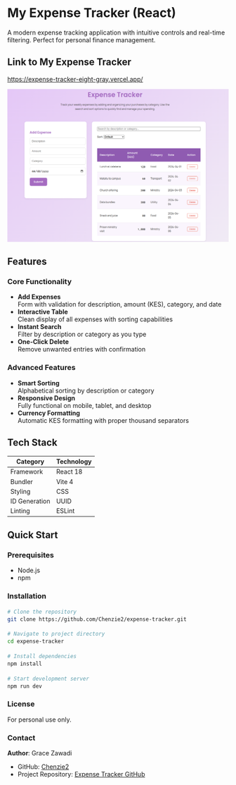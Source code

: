 # My Expense Tracker (React)

A modern expense tracking application with intuitive controls and real-time filtering. Perfect for personal finance management.

## Link to My Expense Tracker 
https://expense-tracker-eight-gray.vercel.app/

![Expense Tracker Screenshot](src/images/screenshot.png)


## Features

### Core Functionality
- **Add Expenses**  
  Form with validation for description, amount (KES), category, and date  
- **Interactive Table**  
  Clean display of all expenses with sorting capabilities  
- **Instant Search**  
  Filter by description or category as you type  
- **One-Click Delete**  
  Remove unwanted entries with confirmation  

### Advanced Features
- **Smart Sorting**  
  Alphabetical sorting by description or category  
- **Responsive Design**  
  Fully functional on mobile, tablet, and desktop  
- **Currency Formatting**  
  Automatic KES formatting with proper thousand separators  

## Tech Stack

| Category       | Technology           |
|----------------|----------------------|
| Framework      | React 18             |
| Bundler        | Vite 4               |
| Styling        | CSS                  |
| ID Generation  | UUID                 |
| Linting        | ESLint               |

## Quick Start

### Prerequisites
- Node.js 
- npm 

### Installation
```bash
# Clone the repository
git clone https://github.com/Chenzie2/expense-tracker.git

# Navigate to project directory
cd expense-tracker

# Install dependencies
npm install

# Start development server
npm run dev
```

### License
For personal use only.

### Contact
**Author**: Grace Zawadi   
- GitHub: [Chenzie2](https://github.com/Chenzie2)
- Project Repository: [Expense Tracker GitHub](https://github.com/Chenzie2/expense-tracker)
